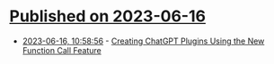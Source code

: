 # [Published on 2023-06-16](index.md)

* [2023-06-16, 10:58:56](https://lobste.rs/s/usihsy/creating_chatgpt_plugins_using_new) - [Creating ChatGPT Plugins Using the New Function Call Feature](https://codeconfessions.substack.com/p/creating-chatgpt-plugins-using-the)
